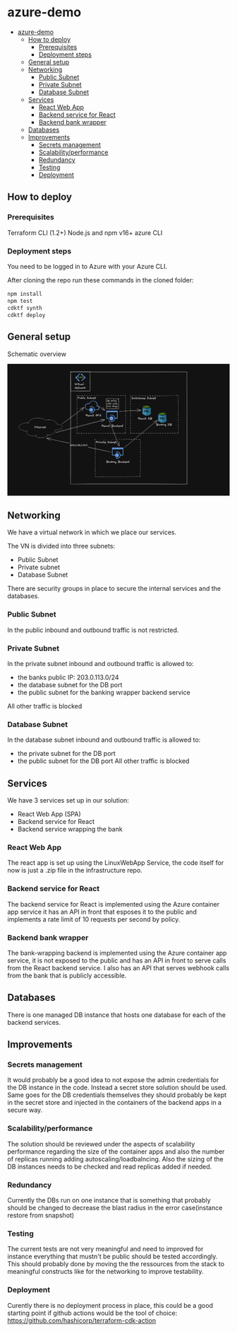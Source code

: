 

# azure-demo

- [azure-demo](#azure-demo)
  - [How to deploy](#how-to-deploy)
    - [Prerequisites](#prerequisites)
    - [Deployment steps](#deployment-steps)
  - [General setup](#general-setup)
  - [Networking](#networking)
    - [Public Subnet](#public-subnet)
    - [Private Subnet](#private-subnet)
    - [Database Subnet](#database-subnet)
  - [Services](#services)
    - [React Web App](#react-web-app)
    - [Backend service for React](#backend-service-for-react)
    - [Backend bank wrapper](#backend-bank-wrapper)
  - [Databases](#databases)
  - [Improvements](#improvements)
    - [Secrets management](#secrets-management)
    - [Scalability/performance](#scalabilityperformance)
    - [Redundancy](#redundancy)
    - [Testing](#testing)
    - [Deployment](#deployment)


## How to deploy

### Prerequisites

Terraform CLI (1.2+)
Node.js and npm v16+
azure CLI

### Deployment steps

You need to be logged in to Azure with your Azure CLI.

After cloning the repo run these commands in the cloned folder:

```
npm install
npm test
cdktf synth
cdktf deploy
```



## General setup
Schematic overview

![Overview](overview.png)
## Networking
We have a virtual network in which we place our services.

The VN is divided into three subnets:

- Public Subnet
- Private subnet
- Database Subnet

There are security groups in place to secure the internal services and the databases.

### Public Subnet

In the public inbound and outbound traffic is not restricted.

### Private Subnet
In the private subnet inbound and outbound traffic is allowed to:
 - the banks public IP: 203.0.113.0/24
 - the database subnet for the DB port
 - the public subnet for the banking wrapper backend service
  
All other traffic is blocked
### Database Subnet
In the database subnet inbound and outbound traffic is allowed to:
 - the private subnet for the DB port
 - the public subnet for the DB port
All other traffic is blocked

## Services
We have 3 services set up in our solution:

- React Web App (SPA)
- Backend service for React
- Backend service wrapping the bank

### React Web App

The react app is set up using the LinuxWebApp Service, the code itself for now is just a .zip file in the infrastructure repo.

### Backend service for React

The backend service for React is implemented using the Azure container app service it has an API in front that esposes it to the public and implements a rate limit of 10 requests per second by policy.

### Backend bank wrapper

The bank-wrapping backend is implemented using the Azure container app service, it is not exposed to the public and has an API in front to serve calls from the React backend service.
I also has an API that serves webhook calls from the bank that is publicly accessible.

## Databases

There is one managed DB instance that hosts one database for each of the backend services.


## Improvements

### Secrets management

It would probably be a good idea to not expose the admin credentials for the DB instance in the code.
Instead a secret store solution should be used.
Same goes for the DB credentials themselves they should probably be kept in the secret store and injected in the containers of the backend apps in a secure way.

### Scalability/performance

The solution should be reviewed under the aspects of scalability performance regarding the size of the container apps and also the number of replicas running adding autoscaling/loadbalncing.
Also the sizing of the DB instances needs to be checked and read replicas added if needed.

### Redundancy

Currently the DBs run on one instance that is something that probably should be changed to decrease the blast radius in the error case(instance restore from snapshot)

### Testing

The current tests are not very meaningful and need to improved for instance everything that mustn't be public should be tested accordingly.
This should probably done by moving the the ressources from the stack to meaningful constructs like for the networking to improve testability.

### Deployment

Curently there is no deployment process in place, this could be a good starting point if github actions would be the tool of choice: https://github.com/hashicorp/terraform-cdk-action







